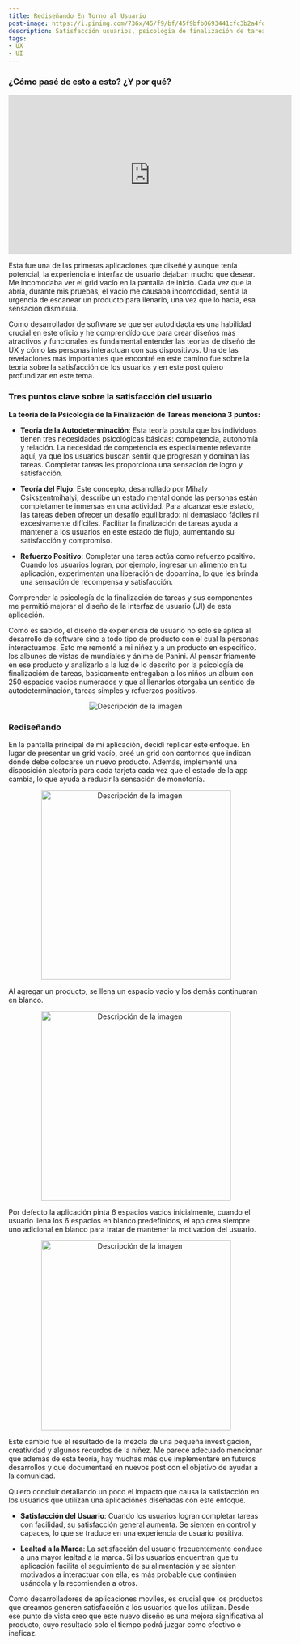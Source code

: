 ```yaml
---
title: Rediseñando En Torno al Usuario
post-image: https://i.pinimg.com/736x/45/f9/bf/45f9bfb0693441cfc3b2a4fd0fa91f0b.jpg
description: Satisfacción usuarios, psicologia de finalización de tareas
tags:
- UX
- UI
---
```


### ¿Cómo pasé de esto a esto? ¿Y por qué?

<div style="text-align: center;">
  <iframe width="560" height="315" src="https://www.youtube.com/embed/5YAyCRgiSlE" frameborder="0" allow="accelerometer; autoplay; encrypted-media; gyroscope; picture-in-picture" allowfullscreen></iframe>
</div>


Esta fue una de las primeras aplicaciones que diseñé y aunque tenía potencial, la  experiencia e interfaz de usuario dejaban mucho que desear. Me incomodaba ver el grid vacío en la pantalla de inicio. Cada vez que la abría, durante mis pruebas, el vacio me causaba  incomodidad,  sentía la urgencia de escanear un producto para llenarlo, una vez que lo hacia, esa sensación disminuia.

Como desarrollador de software se que ser autodidacta es una habilidad crucial en este oficio y he  comprendído que para crear diseños más atractivos y funcionales es fundamental entender las teorias de diseñó de UX y  cómo  las personas interactuan con sus dispositivos. Una de las revelaciones más importantes que encontré en este camino fue sobre la teoria sobre la  satisfacción de los usuarios y en este post quiero profundizar en este tema.

### Tres puntos clave sobre la satisfacción del usuario

**La teoria de la Psicología de la Finalización de Tareas menciona 3 puntos:**

- **Teoría de la Autodeterminación**: Esta teoría postula que los individuos tienen tres necesidades psicológicas básicas: competencia, autonomía y relación. La necesidad de competencia es especialmente relevante aquí, ya que los usuarios buscan sentir que progresan y dominan las tareas. Completar tareas les proporciona una sensación de logro y satisfacción.<br>

- **Teoría del Flujo**: Este concepto, desarrollado por Mihaly Csikszentmihalyi, describe un estado mental donde las personas están completamente inmersas en una actividad. Para alcanzar este estado, las tareas deben ofrecer un desafío equilibrado: ni demasiado fáciles ni excesivamente difíciles. Facilitar la finalización de tareas ayuda a mantener a los usuarios en este estado de flujo, aumentando su satisfacción y compromiso.

- **Refuerzo Positivo**: Completar una tarea actúa como refuerzo positivo. Cuando los usuarios logran, por ejemplo, ingresar un alimento en tu aplicación, experimentan una liberación de dopamina, lo que les brinda una sensación de recompensa y satisfacción.

Comprender la psicología de la finalización de tareas y sus componentes me permitió mejorar el diseño de la interfaz de usuario (UI) de esta aplicación.

Como es sabido, el diseño de experiencia de usuario no solo se aplica al desarrollo de software sino a todo tipo de producto con el cual la personas interactuamos. Esto me remontó a mi niñez y a un producto en especifico. los albunes de vistas de mundiales y ánime de Panini. Al pensar friamente en ese producto y analizarlo a la luz de lo descrito por la psicología de finalizacióm de tareas, basicamente entregaban a los niños un album con 250 espacios vacios numerados y que al llenarlos  otorgaba un sentido de autodeterminación, tareas simples y refuerzos positivos.

<div style="text-align: center;">
  <img src="https://i.pinimg.com/736x/1a/1d/f4/1a1df43dd9477eb7c2d6409226de1160.jpg" alt="Descripción de la imagen" style="max-width: 100%; height: auto;">
</div>

### Rediseñando
En la pantalla principal de mi aplicación, decidí replicar este enfoque. En lugar de presentar un grid vacío, creé un grid con contornos que indican dónde debe colocarse un nuevo producto. Además, implementé una disposición aleatoria para cada tarjeta cada vez que el estado de la app cambia, lo que ayuda a reducir la sensación de monotonía.

<div style="text-align: center;">
  <img src="https://i.pinimg.com/736x/66/2d/f1/662df18c9951e1b852cb7838b6a6e276.jpg" alt="Descripción de la imagen" style="width: 375px; height: auto;">
</div>

Al agregar un producto, se llena un espacio vacio y los demás continuaran en blanco.

<div style="text-align: center;">
  <img src="https://i.pinimg.com/736x/55/6d/ef/556def427b2020645731053c73515cc5.jpg" alt="Descripción de la imagen" style="width: 375px; height: auto;">
</div>

Por defecto la aplicación pinta 6 espacios vacios inicialmente, cuando el usuario llena los 6 espacios en blanco predefinidos, el app crea siempre uno adicional en blanco para tratar de mantener la motivación del usuario.

<div style="text-align: center;">
  <img src="https://i.pinimg.com/736x/5e/96/24/5e96248ef49d78e83c53d4b18df39d7e.jpg" alt="Descripción de la imagen" style="width: 375px; height: auto;">
</div>

Este  cambio fue el resultado de la mezcla de una pequeña investigación, creatividad y algunos recurdos de la niñez. Me parece adecuado mencionar que además de esta teoría, hay muchas más que implementaré en futuros desarrollos y que documentaré en nuevos post con el objetivo de ayudar a la comunidad.

Quiero concluir detallando un poco el impacto que causa  la satisfacción en los usuarios que utilizan una aplicaciónes diseñadas con este enfoque.

- **Satisfacción del Usuario**: Cuando los usuarios logran completar tareas con facilidad, su satisfacción general aumenta. Se sienten en control y capaces, lo que se traduce en una experiencia de usuario positiva.

- **Lealtad a la Marca**: La satisfacción del usuario frecuentemente conduce a una mayor lealtad a la marca. Si los usuarios encuentran que tu aplicación facilita el seguimiento de su alimentación y se sienten motivados a interactuar con ella, es más probable que continúen usándola y la recomienden a otros.

Como desarrolladores  de aplicaciones moviles, es crucial que los  productos que creamos generen satisfacción a los usuarios que los utilizan. Desde ese punto de vista creo que este nuevo diseño es una mejora significativa al producto, cuyo resultado solo el tiempo podrá juzgar como efectivo o ineficaz.
